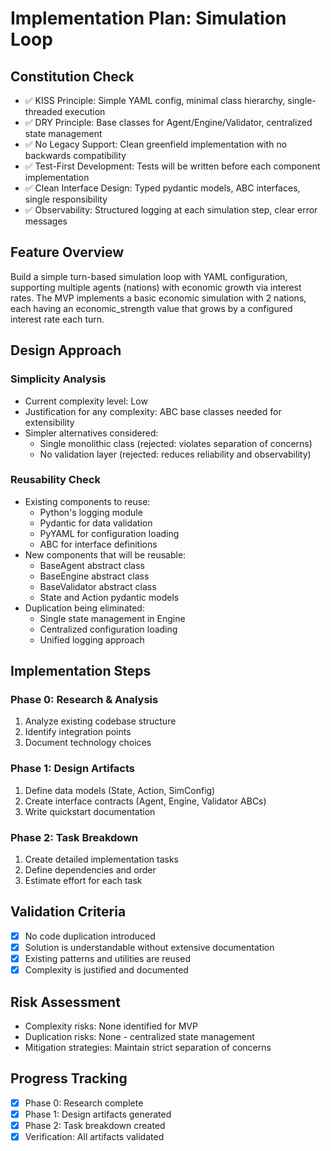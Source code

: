# Implementation Plan: Simulation Loop

## Constitution Check
- ✅ KISS Principle: Simple YAML config, minimal class hierarchy, single-threaded execution
- ✅ DRY Principle: Base classes for Agent/Engine/Validator, centralized state management
- ✅ No Legacy Support: Clean greenfield implementation with no backwards compatibility
- ✅ Test-First Development: Tests will be written before each component implementation
- ✅ Clean Interface Design: Typed pydantic models, ABC interfaces, single responsibility
- ✅ Observability: Structured logging at each simulation step, clear error messages

## Feature Overview
Build a simple turn-based simulation loop with YAML configuration, supporting multiple agents (nations) with economic growth via interest rates. The MVP implements a basic economic simulation with 2 nations, each having an economic_strength value that grows by a configured interest rate each turn.

## Design Approach

### Simplicity Analysis
- Current complexity level: Low
- Justification for any complexity: ABC base classes needed for extensibility
- Simpler alternatives considered:
  - Single monolithic class (rejected: violates separation of concerns)
  - No validation layer (rejected: reduces reliability and observability)

### Reusability Check
- Existing components to reuse:
  - Python's logging module
  - Pydantic for data validation
  - PyYAML for configuration loading
  - ABC for interface definitions
- New components that will be reusable:
  - BaseAgent abstract class
  - BaseEngine abstract class
  - BaseValidator abstract class
  - State and Action pydantic models
- Duplication being eliminated:
  - Single state management in Engine
  - Centralized configuration loading
  - Unified logging approach

## Implementation Steps

### Phase 0: Research & Analysis
1. Analyze existing codebase structure
2. Identify integration points
3. Document technology choices

### Phase 1: Design Artifacts
1. Define data models (State, Action, SimConfig)
2. Create interface contracts (Agent, Engine, Validator ABCs)
3. Write quickstart documentation

### Phase 2: Task Breakdown
1. Create detailed implementation tasks
2. Define dependencies and order
3. Estimate effort for each task

## Validation Criteria
- [x] No code duplication introduced
- [x] Solution is understandable without extensive documentation
- [x] Existing patterns and utilities are reused
- [x] Complexity is justified and documented

## Risk Assessment
- Complexity risks: None identified for MVP
- Duplication risks: None - centralized state management
- Mitigation strategies: Maintain strict separation of concerns

## Progress Tracking
- [x] Phase 0: Research complete
- [x] Phase 1: Design artifacts generated
- [x] Phase 2: Task breakdown created
- [x] Verification: All artifacts validated